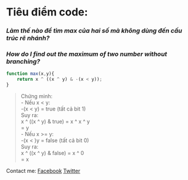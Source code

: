 # Tiêu điểm code:

### *Làm thế nào để tìm max của hai số mà không dùng đến cấu trúc rẽ nhánh?*
### *How do I find out the maximum of two number without branching?*

```js 
function max(x,y){
	return x ^ ((x ^ y) & -(x < y));
}
```
> Chứng minh:   
	- Nếu x < y:   
		-(x < y) = true (tất cả bit 1)  
		Suy ra:   
		x ^ ((x ^ y) & true) = x ^ x ^ y   
							 = y   
	- Nếu x >= y:  
		-(x < )y = false (tất cả bit 0)  
		Suy ra:  
		x ^ ((x ^ y) & false) = x ^ 0   
							  = x  




Contact me:
  [Facebook](https://fb.com/d3t.tantai)
  [Twitter](https://twitter.com/tantaitanluoc)
